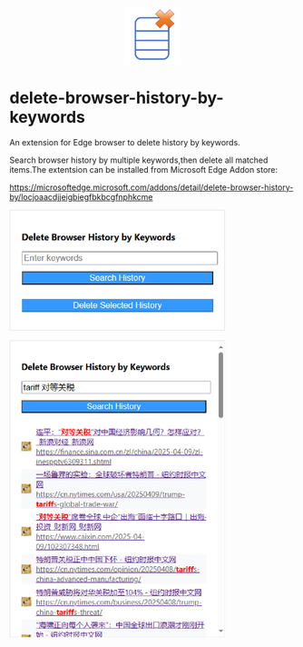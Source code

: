 <div style="text-align:center">
    <img src="/assets/icon300.png" width="100" height="100">
</div>

# delete-browser-history-by-keywords

An extension for Edge browser to delete history by keywords.

Search browser history by multiple keywords,then delete all matched items.The extentsion can be installed from Microsoft Edge Addon store:

https://microsoftedge.microsoft.com/addons/detail/delete-browser-history-by/locjoaacdjjeigbiegfbkbcgfnphkcme

![popup window](/assets/popup-window.png)

![search results](/assets/search.png)


